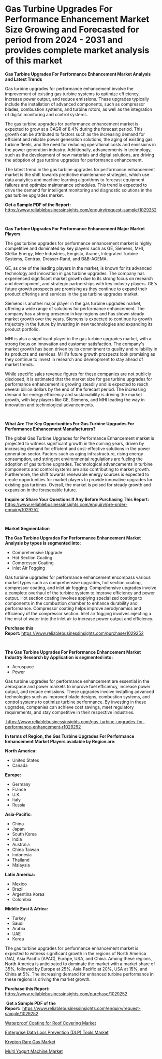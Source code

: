 <p><h1>Gas Turbine Upgrades For Performance Enhancement Market Size Growing and Forecasted for period from 2024 - 2031 and provides complete market analysis of this market</h1></p><p><strong>Gas Turbine Upgrades For Performance Enhancement Market Analysis and Latest Trends</strong></p>
<p><p>Gas turbine upgrades for performance enhancement involve the improvement of existing gas turbine systems to optimize efficiency, increase power output, and reduce emissions. These upgrades typically include the installation of advanced components, such as compressor blades, combustion systems, and turbine rotors, as well as the integration of digital monitoring and control systems.</p><p>The gas turbine upgrades for performance enhancement market is expected to grow at a CAGR of 8.4% during the forecast period. This growth can be attributed to factors such as the increasing demand for efficient and reliable power generation solutions, the aging of existing gas turbine fleets, and the need for reducing operational costs and emissions in the power generation industry. Additionally, advancements in technology, such as the development of new materials and digital solutions, are driving the adoption of gas turbine upgrades for performance enhancement.</p><p>The latest trend in the gas turbine upgrades for performance enhancement market is the shift towards predictive maintenance strategies, which use data analytics and machine learning algorithms to forecast equipment failures and optimize maintenance schedules. This trend is expected to drive the demand for intelligent monitoring and diagnostic solutions in the gas turbine upgrades market.</p></p>
<p><strong>Get a Sample PDF of the Report:&nbsp;</strong> <a href="https://www.reliablebusinessinsights.com/enquiry/request-sample/1029252">https://www.reliablebusinessinsights.com/enquiry/request-sample/1029252</a></p>
<p>&nbsp;</p>
<p><strong>Gas Turbine Upgrades For Performance Enhancement Major Market Players</strong></p>
<p><p>The gas turbine upgrades for performance enhancement market is highly competitive and dominated by key players such as GE, Siemens, MHI, Stellar Energy, Mee Industries, Enrgistx, Araner, Integrated Turbine Systems, Centrax, Dresser-Rand, and B&B-AGEMA. </p><p>GE, as one of the leading players in the market, is known for its advanced technology and innovation in gas turbine upgrades. The company has experienced significant market growth due to its strong focus on research and development, and strategic partnerships with key industry players. GE's future growth prospects are promising as they continue to expand their product offerings and services in the gas turbine upgrades market.</p><p>Siemens is another major player in the gas turbine upgrades market, offering a wide range of solutions for performance enhancement. The company has a strong presence in key regions and has shown steady market growth over the years. Siemens is expected to continue its growth trajectory in the future by investing in new technologies and expanding its product portfolio.</p><p>MHI is also a significant player in the gas turbine upgrades market, with a strong focus on innovation and customer satisfaction. The company's market growth has been driven by its commitment to quality and reliability in its products and services. MHI's future growth prospects look promising as they continue to invest in research and development to stay ahead of market trends.</p><p>While specific sales revenue figures for these companies are not publicly disclosed, it is estimated that the market size for gas turbine upgrades for performance enhancement is growing steadily and is expected to reach several billion dollars by the end of the forecast period. The increasing demand for energy efficiency and sustainability is driving the market growth, with key players like GE, Siemens, and MHI leading the way in innovation and technological advancements.</p></p>
<p>&nbsp;</p>
<p><strong>What Are The Key Opportunities For Gas Turbine Upgrades For Performance Enhancement Manufacturers?</strong></p>
<p><p>The global Gas Turbine Upgrades for Performance Enhancement market is projected to witness significant growth in the coming years, driven by increasing demand for efficient and cost-effective solutions in the power generation sector. Factors such as aging infrastructure, rising energy consumption, and stringent environmental regulations are fueling the adoption of gas turbine upgrades. Technological advancements in turbine components and control systems are also contributing to market growth. Furthermore, the shift towards renewable energy sources is expected to create opportunities for market players to provide innovative upgrades for existing gas turbines. Overall, the market is poised for steady growth and expansion in the foreseeable future.</p></p>
<p><strong>Inquire or Share Your Questions If Any Before Purchasing This Report:</strong> <a href="https://www.reliablebusinessinsights.com/enquiry/pre-order-enquiry/1029252">https://www.reliablebusinessinsights.com/enquiry/pre-order-enquiry/1029252</a></p>
<p>&nbsp;</p>
<p><strong>Market Segmentation</strong></p>
<p><strong>The Gas Turbine Upgrades For Performance Enhancement Market Analysis by types is segmented into:</strong></p>
<p><ul><li>Comprehensive Upgrade</li><li>Hot Section Coating</li><li>Compressor Coating</li><li>Inlet Air Fogging</li></ul></p>
<p><p>Gas turbine upgrades for performance enhancement encompass various market types such as comprehensive upgrades, hot section coating, compressor coating, and inlet air fogging. Comprehensive upgrades involve a complete overhaul of the turbine system to improve efficiency and power output. Hot section coating involves applying specialized coatings to components in the combustion chamber to enhance durability and performance. Compressor coating helps improve aerodynamics and efficiency of the compressor section. Inlet air fogging involves injecting a fine mist of water into the inlet air to increase power output and efficiency.</p></p>
<p><strong>Purchase this Report:&nbsp;</strong><a href="https://www.reliablebusinessinsights.com/purchase/1029252">https://www.reliablebusinessinsights.com/purchase/1029252</a></p>
<p>&nbsp;</p>
<p><strong>The Gas Turbine Upgrades For Performance Enhancement Market Industry Research by Application is segmented into:</strong></p>
<p><ul><li>Aerospace</li><li>Power</li></ul></p>
<p><p>Gas turbine upgrades for performance enhancement are essential in the aerospace and power markets to improve fuel efficiency, increase power output, and reduce emissions. These upgrades involve installing advanced technologies such as improved blade designs, combustion systems, and control systems to optimize turbine performance. By investing in these upgrades, companies can achieve cost savings, meet regulatory requirements, and stay competitive in their respective industries.</p></p>
<p><a href="https://www.reliablebusinessinsights.com/gas-turbine-upgrades-for-performance-enhancement-r1029252">&nbsp;https://www.reliablebusinessinsights.com/gas-turbine-upgrades-for-performance-enhancement-r1029252</a></p>
<p><strong>In terms of Region, the Gas Turbine Upgrades For Performance Enhancement Market Players available by Region are:</strong></p>
<p>
    <p> <strong> North America: </strong>
        <ul>
            <li>United States</li>
            <li>Canada</li>
        </ul>
        </p> 
    <p> <strong> Europe: </strong>
        <ul>
            <li>Germany</li>
            <li>France</li>
            <li>U.K.</li>
            <li>Italy</li>
            <li>Russia</li>
        </ul>
        </p> 
    <p> <strong> Asia-Pacific: </strong>
        <ul>
            <li>China</li>
            <li>Japan</li>
            <li>South Korea</li>
            <li>India</li>
            <li>Australia</li>
            <li>China Taiwan</li>
            <li>Indonesia</li>
            <li>Thailand</li>
            <li>Malaysia</li>
        </ul>
        </p> 
    <p> <strong> Latin America: </strong>
        <ul>
            <li>Mexico</li>
            <li>Brazil</li>
            <li>Argentina Korea</li>
            <li>Colombia</li>
        </ul>
        </p> 
    <p> <strong> Middle East & Africa: </strong>
        <ul>
            <li>Turkey</li>
            <li>Saudi</li>
            <li>Arabia</li>
            <li>UAE</li>
            <li>Korea</li>
        </ul>
    </p>
    </p>
<p><p>The gas turbine upgrades for performance enhancement market is expected to witness significant growth in the regions of North America (NA), Asia Pacific (APAC), Europe, USA, and China. Among these regions, North America is anticipated to dominate the market with a market share of 35%, followed by Europe at 25%, Asia Pacific at 20%, USA at 15%, and China at 5%. The increasing demand for enhanced turbine performance in these regions is driving the market growth.</p></p>
<p><strong>Purchase this Report: </strong><a href="https://www.reliablebusinessinsights.com/purchase/1029252">https://www.reliablebusinessinsights.com/purchase/1029252</a></p>
<p>&nbsp;<strong>Get a Sample PDF of the Report:&nbsp;&nbsp;</strong><a href="https://www.reliablebusinessinsights.com/enquiry/request-sample/1029252">https://www.reliablebusinessinsights.com/enquiry/request-sample/1029252</a></p>
<p><strong></strong></p>
<p><p><a href="https://github.com/mandarincruisesvn/Market-Research-Report-List-1/blob/main/waterproof-coating-for-roof-covering-market.md">Waterproof Coating for Roof Covering Market</a></p><p><a href="https://medium.com/@millerjimk/deep-dive-into-the-enterprise-data-loss-prevention-dlp-tools-market-itstrends-market-a17ae6a2159e">Enterprise Data Loss Prevention (DLP) Tools Market</a></p><p><a href="https://medium.com/@carlahoustonh51/krypton-rare-gas-market-share-size-trends-industry-analysis-report-by-application-56776fadfebf">Krypton Rare Gas Market</a></p><p><a href="https://github.com/RichRobinson5/Market-Research-Report-List-6/blob/main/multi-yogurt-machine-market.md">Multi Yogurt Machine Market</a></p></p>